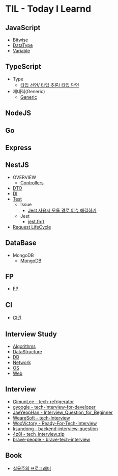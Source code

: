 # TIL - Today I Learnd

## JavaScript

- [Bitwise](./JavaScript/Bitwise.md)
- [DataType](./JavaScript/DataType.md)
- [Variable](./JavaScript/Variable.md)

## TypeScript

- Type
    - [타입 선언/ 타입 추론/ 타입 단언](./TypeScript/Type/%EC%84%A0%EC%96%B8%EC%B6%94%EB%A1%A0%EB%8B%A8%EC%96%B8.md)
- 제네릭(Generic)
    - [Generic](./TypeScript/Generic/Generic.md)

## NodeJS

## Go

## Express

## NestJS

- OVERVIEW
    - [Controllers](./NestJS/OVERVIEW/Controllers.md)
- [DTO](./NestJS/DTO/DTO.md)
- [DI](./NestJS/DI/DependencyInjection.md)
- [Test](./NestJS/Test/Test.md)
    - Issue
        - [Jest 사용시 모듈 경로 이슈 해결하기](./NestJS/Test/Issue/Jest%20%EC%82%AC%EC%9A%A9%EC%8B%9C%20%EB%AA%A8%EB%93%88%20%EA%B2%BD%EB%A1%9C%20%EC%9D%B4%EC%8A%88%20%ED%95%B4%EA%B2%B0%ED%95%98%EA%B8%B0.md)
    - Jest
        - [jest.fn()](./NestJS/Test/Jest/jest.fn().md)
- [Request LifeCycle](./NestJS/Request%20LifeCycle/Request%20LifeCycle.md)

## DataBase
- MongoDB
    - [MongoDB](./DataBase/NoSQL/MongoDB/MongoDB.md)

## FP
- [FP](./FP/FP.md)

## CI
- [CI란](./CI/CI%EB%9E%80.md)

## Interview Study

- [Algorithms](./Interview/Algorithms.md)
- [DataStructure](./Interview/DataStructure.md)
- [DB](./Interview/DB.md)
- [Network](./Interview/Network.md)
- [OS](./Interview/OS.md)
- [Web](./Interview/Web.md)

## Interview

- [GimunLee - tech-refrigerator](https://github.com/GimunLee/tech-refrigerator)
- [gyoogle - tech-interview-for-developer](https://github.com/gyoogle/tech-interview-for-developer)
- [JaeYeopHan - Interview_Question_for_Beginner](https://github.com/JaeYeopHan/Interview_Question_for_Beginner)
- [WeareSoft - tech-Interview](https://github.com/WeareSoft/tech-interview)
- [WooVictory - Ready-For-Tech-Interview](https://github.com/WooVictory/Ready-For-Tech-Interview)
- [ksundong - backend-interview-question](https://github.com/ksundong/backend-interview-question)
- [4z8l - tech_interview.zip](https://github.com/4z7l/tech_interview.zip)
- [brave-people - brave-tech-interview](https://github.com/brave-people/brave-tech-interview)

## Book

- [실용주의 프로그래머](./Book/%EC%8B%A4%EC%9A%A9%EC%A3%BC%EC%9D%98%20%ED%94%84%EB%A1%9C%EA%B7%B8%EB%9E%98%EB%A8%B8.md)